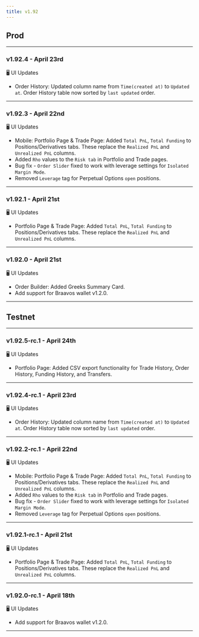 ```yaml
---
title: v1.92
---
```

## Prod
---
### v1.92.4 - April 23rd
🖥️  UI Updates
* Order History: Updated column name from `Time(created at)` to `Updated at`. Order History table now sorted by `last updated` order.
---
### v1.92.3 - April 22nd
🖥️  UI Updates
* Mobile: Portfolio Page & Trade Page: Added `Total PnL`, `Total Funding` to Positions/Derivatives tabs. These replace the `Realized PnL` and `Unrealized PnL` columns.
* Added `Rho` values to the `Risk tab` in Portfolio and Trade pages.
* Bug fix - `Order Slider` fixed to work with leverage settings for `Isolated Margin Mode`.
* Removed `Leverage` tag for Perpetual Options `open` positions.
---
### v1.92.1 - April 21st
🖥️  UI Updates
* Portfolio Page & Trade Page: Added `Total PnL`, `Total Funding` to Positions/Derivatives tabs. These replace the `Realized PnL` and `Unrealized PnL` columns.
---
### v1.92.0 - April 21st
🖥️  UI Updates
* Order Builder: Added Greeks Summary Card.
* Add support for Braavos wallet v1.2.0.
---

## Testnet
---
### v1.92.5-rc.1 - April 24th
🖥️  UI Updates
* Portfolio Page: Added CSV export functionality for Trade History, Order History, Funding History, and Transfers.
---
### v1.92.4-rc.1 - April 23rd
🖥️  UI Updates
* Order History: Updated column name from `Time(created at)` to `Updated at`. Order History table now sorted by `last updated` order.
---
### v1.92.2-rc.1 - April 22nd
🖥️  UI Updates
* Mobile: Portfolio Page & Trade Page: Added `Total PnL`, `Total Funding` to Positions/Derivatives tabs. These replace the `Realized PnL` and `Unrealized PnL` columns.
* Added `Rho` values to the `Risk tab` in Portfolio and Trade pages.
* Bug fix - `Order Slider` fixed to work with leverage settings for `Isolated Margin Mode`.
* Removed `Leverage` tag for Perpetual Options `open` positions.
---
### v1.92.1-rc.1 - April 21st
🖥️  UI Updates
* Portfolio Page & Trade Page: Added `Total PnL`, `Total Funding` to Positions/Derivatives tabs. These replace the `Realized PnL` and `Unrealized PnL` columns.
---
### v1.92.0-rc.1 - April 18th
🖥️  UI Updates
* Add support for Braavos wallet v1.2.0.
---
